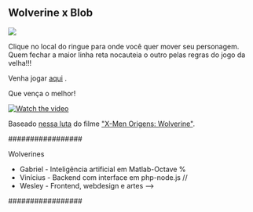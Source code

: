 ## Wolverine x Blob

<img src="https://github.com/gariandi/desafio333/blob/master/2020-QuarentenaTech/wolverines/src/public/img/os%20dois%20de%20novo.png" />

Clique no local do ringue para onde você quer mover seu personagem. Quem fechar a maior linha reta nocauteia o outro pelas regras do jogo da velha!!!

Venha jogar [aqui](http://wolverinexblob.tk) .

Que vença o melhor!

[![Watch the video](https://github.com/gariandi/desafio333/blob/master/2020-QuarentenaTech/wolverines/src/public/img/os%20dois.png)](https://www.youtube.com/watch?v=Awj8GTs1Zh8)

Baseado [nessa luta](https://www.youtube.com/watch?v=Awj8GTs1Zh8) do filme ["X-Men Origens: Wolverine"](https://www.youtube.com/watch?v=s5GD3FCE4So).

#################

Wolverines

- Gabriel - Inteligência artificial em Matlab-Octave %
- Vinícius - Backend com interface em php-node.js //
- Wesley - Frontend, webdesign e artes -->

#################
